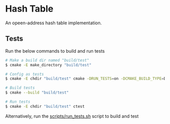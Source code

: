 # Hash Table

An opeen-address hash table implementation.

## Tests

Run the below commands to build and run tests

```bash
# Make a build dir named "build/test"
$ cmake -E make_directory "build/test"

# Config as tests
$ cmake -E chdir "build/test" cmake -DRUN_TESTS=on -DCMAKE_BUILD_TYPE=DEBUG ../../

# Build tests
$ cmake --build "build/test"

# Run tests
$ cmake -E chdir "build/test" ctest
```

Alternatively, run the [scripts/run_tests.sh](scripts/run_tests.sh) script to build and test
